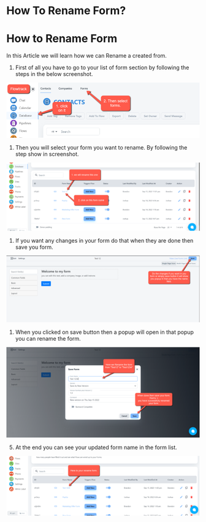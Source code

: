 # How To Rename Form?

# How to Rename Form

In this Article we will learn how we can Rename a created from.

1. First of all you have to go to your list of form section by following the steps in the below screenshot.

![Untitled](How%20To%20Rename%20Form%207d31a6df7eb54d07a2904aa671e1aa56/Untitled.png)

1. Then you will select your form you want to rename. By following the step show in screenshot.

![Untitled](How%20To%20Rename%20Form%207d31a6df7eb54d07a2904aa671e1aa56/Untitled%201.png)

1. If you want any changes in your form do that when they are done then save you form. 

![Untitled](How%20To%20Rename%20Form%207d31a6df7eb54d07a2904aa671e1aa56/Untitled%202.png)

1. When you  clicked on save button then a popup will open in that popup you can rename the form.

![Untitled](How%20To%20Rename%20Form%207d31a6df7eb54d07a2904aa671e1aa56/Untitled%203.png)

5. At the end you can see your updated form name in the form list.

![Untitled](How%20To%20Rename%20Form%207d31a6df7eb54d07a2904aa671e1aa56/Untitled%204.png)